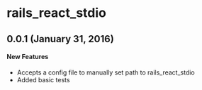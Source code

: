 # rails_react_stdio

## 0.0.1 (January 31, 2016)
#### New Features
- Accepts a config file to manually set path to rails_react_stdio
- Added basic tests
